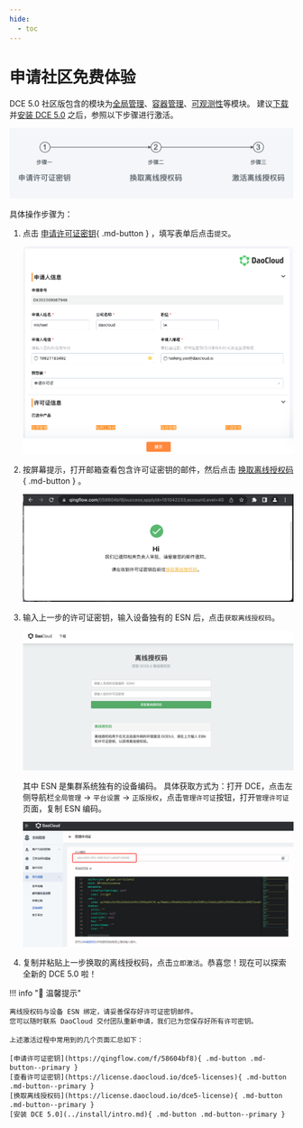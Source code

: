 ```yaml
---
hide:
  - toc
---
```


# 申请社区免费体验

DCE 5.0 社区版包含的模块为[全局管理](../ghippo/intro/what.md)、[容器管理](../kpanda/intro/what.md)、[可观测性](../insight/intro/what.md)等模块。
建议[下载](../download/dce5.md)并[安装 DCE 5.0](../install/community/k8s/online.md) 之后，参照以下步骤进行激活。

![license](../images/license01.png)

具体操作步骤为：

1. 点击 [申请许可证密钥](https://qingflow.com/f/58604bf8){ .md-button } ，填写表单后点击`提交`。

    ![license](../images/license011.png)

2. 按屏幕提示，打开邮箱查看包含许可证密钥的邮件，然后点击 [换取离线授权码](https://license.daocloud.io/dce5-license){ .md-button } 。

    ![get-auth-code](../images/license012.png)

3. 输入上一步的许可证密钥，输入设备独有的 ESN 后，点击`获取离线授权码`。

    ![offline-auth-code](../images/license03.png)

    其中 ESN 是集群系统独有的设备编码。
    具体获取方式为：打开 DCE，点击左侧导航栏`全局管理` -> `平台设置` -> `正版授权`，点击`管理许可证`按钮，打开`管理许可证`页面，复制 ESN 编码。

    ![esn](../images/license02.png)

4. 复制并粘贴上一步换取的离线授权码，点击`立即激活`。恭喜您！现在可以探索全新的 DCE 5.0 啦！

!!! info "📢 温馨提示"

    离线授权码与设备 ESN 绑定，请妥善保存好许可证密钥邮件。
    您可以随时联系 DaoCloud 交付团队重新申请，我们已为您保存好所有许可密钥。

    上述激活过程中常用到的几个页面汇总如下：

    [申请许可证密钥](https://qingflow.com/f/58604bf8){ .md-button .md-button--primary }
    [查看许可证密钥](https://license.daocloud.io/dce5-licenses){ .md-button .md-button--primary }
    [换取离线授权码](https://license.daocloud.io/dce5-license){ .md-button .md-button--primary }
    [安装 DCE 5.0](../install/intro.md){ .md-button .md-button--primary }
